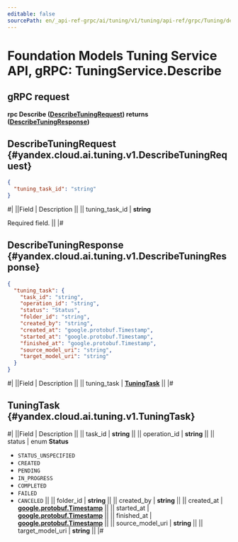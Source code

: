 ```yaml
---
editable: false
sourcePath: en/_api-ref-grpc/ai/tuning/v1/tuning/api-ref/grpc/Tuning/describe.md
---
```


# Foundation Models Tuning Service API, gRPC: TuningService.Describe

## gRPC request

**rpc Describe ([DescribeTuningRequest](#yandex.cloud.ai.tuning.v1.DescribeTuningRequest)) returns ([DescribeTuningResponse](#yandex.cloud.ai.tuning.v1.DescribeTuningResponse))**

## DescribeTuningRequest {#yandex.cloud.ai.tuning.v1.DescribeTuningRequest}

```json
{
  "tuning_task_id": "string"
}
```

#|
||Field | Description ||
|| tuning_task_id | **string**

Required field.  ||
|#

## DescribeTuningResponse {#yandex.cloud.ai.tuning.v1.DescribeTuningResponse}

```json
{
  "tuning_task": {
    "task_id": "string",
    "operation_id": "string",
    "status": "Status",
    "folder_id": "string",
    "created_by": "string",
    "created_at": "google.protobuf.Timestamp",
    "started_at": "google.protobuf.Timestamp",
    "finished_at": "google.protobuf.Timestamp",
    "source_model_uri": "string",
    "target_model_uri": "string"
  }
}
```

#|
||Field | Description ||
|| tuning_task | **[TuningTask](#yandex.cloud.ai.tuning.v1.TuningTask)** ||
|#

## TuningTask {#yandex.cloud.ai.tuning.v1.TuningTask}

#|
||Field | Description ||
|| task_id | **string** ||
|| operation_id | **string** ||
|| status | enum **Status**

- `STATUS_UNSPECIFIED`
- `CREATED`
- `PENDING`
- `IN_PROGRESS`
- `COMPLETED`
- `FAILED`
- `CANCELED` ||
|| folder_id | **string** ||
|| created_by | **string** ||
|| created_at | **[google.protobuf.Timestamp](https://developers.google.com/protocol-buffers/docs/reference/google.protobuf#timestamp)** ||
|| started_at | **[google.protobuf.Timestamp](https://developers.google.com/protocol-buffers/docs/reference/google.protobuf#timestamp)** ||
|| finished_at | **[google.protobuf.Timestamp](https://developers.google.com/protocol-buffers/docs/reference/google.protobuf#timestamp)** ||
|| source_model_uri | **string** ||
|| target_model_uri | **string** ||
|#